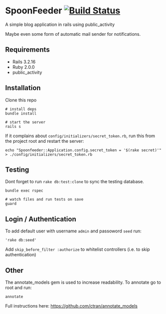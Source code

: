 # SpoonFeeder [![Build Status](https://travis-ci.org/alcesleo/spoonfeeder.png?branch=master)](https://travis-ci.org/alcesleo/spoonfeeder)

A simple blog application in rails using public_activity

Maybe even some form of automatic mail sender for notifications.

## Requirements

- Rails 3.2.16
- Ruby 2.0.0
- public_activity


## Installation

Clone this repo

    # install deps
    bundle install

    # start the server
    rails s

If it complains about `config/initializers/secret_token.rb`, run this from the project root and restart the server:

    echo "Spoonfeeder::Application.config.secret_token = '$(rake secret)'" > ./config/initializers/secret_token.rb

## Testing

Dont forget to run `rake db:test:clone` to sync the testing database.

    bundle exec rspec

    # watch files and run tests on save
    guard


## Login / Authentication

To add default user with username `admin` and passoword `seed` run:

    'rake db:seed'

Add `skip_before_filter :authorize` to whitelist controllers (i.e. to skip authentication)

## Other

The annotate_models gem is used to increase readability. To annotate go to root and run:

    annotate

Full instructions here: https://github.com/ctran/annotate_models
